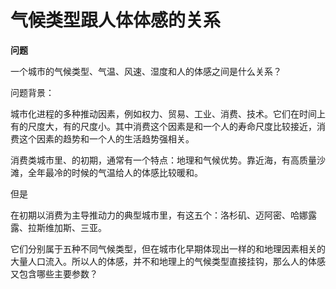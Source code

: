 # 气候类型跟人体体感的关系

​**问题**

一个城市的气候类型、气温、风速、湿度和人的体感之间是什么关系？

问题背景：

城市化进程的多种推动因素，例如权力、贸易、工业、消费、技术。它们在时间上有的尺度大，有的尺度小。其中消费这个因素是和一个人的寿命尺度比较接近，消费这个因素的趋势和一个人的生活趋势强相关。

消费类城市里、的初期，通常有一个特点：地理和气候优势。靠近海，有高质量沙滩，全年最冷的时候的气温给人的体感比较暖和。

但是

在初期以消费为主导推动力的典型城市里，有这五个：洛杉矶、迈阿密、哈娜露露、拉斯维加斯、三亚。

它们分别属于五种不同气候类型，但在城市化早期体现出一样的和地理因素相关的大量人口流入。所以人的体感，并不和地理上的气候类型直接挂钩，那么人的体感又包含哪些主要参数？

